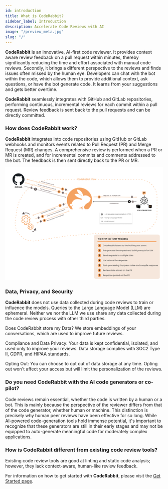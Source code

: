 ```yaml
---
id: introduction
title: What is CodeRabbit?
sidebar_label: Introduction
description: Accelerate Code Reviews with AI
image: "/preview_meta.jpg"
slug: "/"
---
```


<head>
 <meta charSet="utf-8" />
  <meta name="title" content="CodeRabbit: AI-powered Code Reviews" />
  <meta name="description" content="Accelerate Code Reviews with AI" />

  <meta property="og:type" content="website" />
  <meta property="og:url" content="https://coderabbit.ai/" />
  <meta property="og:title" content="CodeRabbit: AI-powered Code Reviews" />
  <meta property="og:description" content="Accelerate Code Reviews with AI" />
  <meta property="og:image" content="/preview_meta.jpg" />

  <meta name="twitter:image" content="https://coderabbit.ai/preview_meta.jpg" />
  <meta name="twitter:card" content="summary_large_image" />
  <meta name="twitter:title" content="CodeRabbit: AI-powered Code Reviews" />
  <meta name="twitter:description" content="Accelerate Code Reviews with AI" />
</head>

**CodeRabbit** is an innovative, AI-first code reviewer. It provides context aware review feedback on a pull request within minutes, thereby significantly reducing the time and effort associated with manual code reviews. Secondly, it brings a different perspective to the reviews and finds issues often missed by the human eye. Developers can chat with the bot within the code, which allows them to provide additional context, ask questions, or have the bot generate code. It learns from your suggestions and gets better overtime.

**CodeRabbit** seamlessly integrates with GitHub and GitLab repositories, performing continuous, incremental reviews for each commit within a pull request. Review feedback is sent back to the pull requests and can be directly committed.

### How does CodeRabbit work?

**CodeRabbit** integrates into code repositories using GitHub or GitLab webhooks and monitors events related to Pull Request (PR) and Merge Request (MR) changes. A comprehensive review is performed when a PR or MR is created, and for incremental commits and comments addressed to the bot. The feedback is then sent directly back to the PR or MR.

![](../about/images/CodeRabbitFlow.png)

### Data, Privacy, and Security

**CodeRabbit** does not use data collected during code reviews to train or influence the models. Queries to the Large Language Model (LLM) are ephemeral. Neither we nor the LLM we use share any data collected during the code review process with other third parties.

Does CodeRabbit store my Data? We store embeddings of your conversations, which are used to improve future reviews.

Compliance and Data Privacy: Your data is kept confidential, isolated, and used only to improve your reviews. Data storage complies with SOC2 Type II, GDPR, and HIPAA standards.

Opting Out: You can choose to opt out of data storage at any time. Opting out won't affect your access but will limit the personalization of the reviews.

### Do you need CodeRabbit with the AI code generators or co-pilot?

Code reviews remain essential, whether the code is written by a human or a bot. This is mainly because the perspective of the reviewer differs from that of the code generator, whether human or machine. This distinction is precisely why human peer reviews have been effective for so long. While AI-powered code-generation tools hold immense potential, it's important to recognize that these generators are still in their early stages and may not be equipped to auto-generate meaningful code for moderately complex applications.

### How is CodeRabbit different from existing code review tools?

Existing code review tools are good at linting and static code analysis; however, they lack context-aware, human-like review feedback.

For information on how to get started with **CodeRabbit**, please visit the [Get Started page](./get-started/signup).
